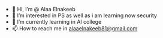 - 👋 Hi, I’m @ Alaa Elnakeeb
- 👀 I’m interested in PS as well as i am learning now security
- 🌱 I’m currently learning in AI college
- 📫 How to reach me  in alaaelnakeeb81@gmail.com

<!---
AlaaElnakeeb81536/AlaaElnakeeb81536 is a ✨ special ✨ repository because its `README.md` (this file) appears on your GitHub profile.
You can click the Preview link to take a look at your changes.
--->
